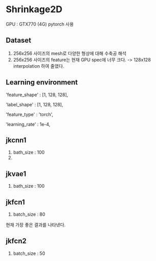 # Shrinkage2D

GPU : GTX770 (4G)
pytorch 사용

## Dataset
1. 256x256 사이즈의 mesh로 다양한 형상에 대해 수축공 해석
2. 256x256 사이즈의 feature는 현재 GPU spec에 너무 크다. -> 128x128 interpolation 하여 줄였다. 


## Learning environment
'feature_shape' : [1, 128, 128],

'label_shape' : [1, 128, 128],

'feature_type' : 'torch',

'learning_rate' : 1e-4,  


## jkcnn1 
1. bath_size : 100
2. 

## jkvae1 
1. bath_size : 100


## jkfcn1 
1. batch_size : 80

현재 가장 좋은 결과를 나타낸다. 

## jkfcn2 
1. batch_size : 50




